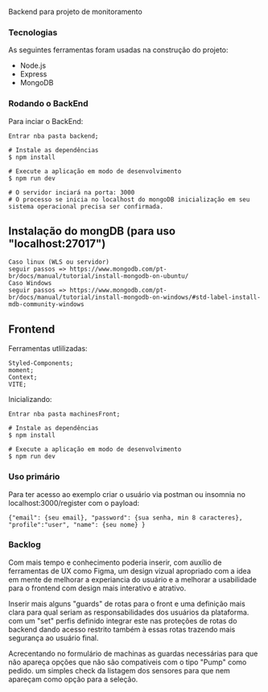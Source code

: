 Backend para projeto de monitoramento

### Tecnologias
As seguintes ferramentas foram usadas na construção do projeto:

- Node.js
- Express
- MongoDB

### Rodando o BackEnd
Para inciar o BackEnd:

```
Entrar nba pasta backend;

# Instale as dependências
$ npm install

# Execute a aplicação em modo de desenvolvimento
$ npm run dev

# O servidor inciará na porta: 3000
# O processo se inicia no localhost do mongoDB inicialização em seu sistema operacional precisa ser confirmada. 
```

## Instalação do mongDB (para uso "localhost:27017")
```
Caso linux (WLS ou servidor)
seguir passos => https://www.mongodb.com/pt-br/docs/manual/tutorial/install-mongodb-on-ubuntu/
Caso Windows 
seguir passos => https://www.mongodb.com/pt-br/docs/manual/tutorial/install-mongodb-on-windows/#std-label-install-mdb-community-windows
```

## Frontend

Ferramentas utlilizadas:
```
Styled-Components;
moment;
Context;
VITE;
```

Inicializando:
```
Entrar nba pasta machinesFront;

# Instale as dependências
$ npm install

# Execute a aplicação em modo de desenvolvimento
$ npm run dev
```

### Uso primário

Para ter acesso ao exemplo criar o usuário via postman ou insomnia
no localhost:3000/register com o payload:
```
{"email": {seu email}, "password": {sua senha, min 8 caracteres}, "profile":"user", "name": {seu nome} }
```

### Backlog

Com mais tempo e conhecimento poderia inserir, com auxílio de ferramentas de UX como Figma, 
um design vizual apropriado com a idea em mente de melhorar a experiancia do usuário e a melhorar a usabilidade para o 
frontend com design mais interativo e atrativo. 

Inserir mais alguns "guards" de rotas para o front e uma definição mais clara para qual seriam as responsabilidades dos usuários da plataforma.
com um "set" perfis definido integrar este nas proteções de rotas do backend dando acesso restrito também à essas rotas trazendo mais segurança ao usuário final.

Acrecentando no formulário de machinas as guardas necessárias para que não apareça opções que não são compativeis com o tipo "Pump" como pedido. um simples check da listagem
dos sensores para que nem apareçam como opção para a seleção.
